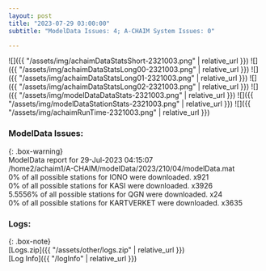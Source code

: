 ```yaml
---
layout: post
title: "2023-07-29 03:00:00"
subtitle: "ModelData Issues: 4; A-CHAIM System Issues: 0"

---
```


![]({{ "/assets/img/achaimDataStatsShort-2321003.png" | relative_url }})
![]({{ "/assets/img/achaimDataStatsLong00-2321003.png" | relative_url }})
![]({{ "/assets/img/achaimDataStatsLong01-2321003.png" | relative_url }})
![]({{ "/assets/img/achaimDataStatsLong02-2321003.png" | relative_url }})
![]({{ "/assets/img/modelDataDataStats-2321003.png" | relative_url }})
![]({{ "/assets/img/modelDataStationStats-2321003.png" | relative_url }})
![]({{ "/assets/img/achaimRunTime-2321003.png" | relative_url }})


### ModelData Issues:  
  
{: .box-warning}  
 ModelData report for 29-Jul-2023 04:15:07   
 /home2/achaim1/A-CHAIM/modelData/2023/210/04/modelData.mat   
 0% of all possible stations for IONO were downloaded. x921   
 0% of all possible stations for KASI were downloaded. x3926   
 5.5556% of all possible stations for QGN were downloaded. x24   
 0% of all possible stations for KARTVERKET were downloaded. x3635   
  


### Logs:  
  
{: .box-note}  
[Logs.zip]({{ "/assets/other/logs.zip" | relative_url }})  
[Log Info]({{ "/logInfo" | relative_url }})  

